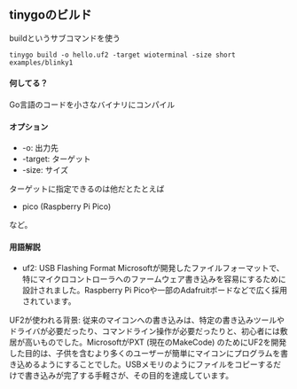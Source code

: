 ## tinygoのビルド



buildというサブコマンドを使う

```
tinygo build -o hello.uf2 -target wioterminal -size short examples/blinky1
```

#### 何してる？
Go言語のコードを小さなバイナリにコンパイル

#### オプション
- -o: 出力先
- -target: ターゲット
- -size: サイズ

ターゲットに指定できるのは他だとたとえば
- pico (Raspberry Pi Pico)

など。

#### 用語解説
- uf2: USB Flashing Format
Microsoftが開発したファイルフォーマットで、特にマイクロコントローラへのファームウェア書き込みを容易にするために設計されました。Raspberry Pi Picoや一部のAdafruitボードなどで広く採用されています。

UF2が使われる背景:
従来のマイコンへの書き込みは、特定の書き込みツールやドライバが必要だったり、コマンドライン操作が必要だったりと、初心者には敷居が高いものでした。MicrosoftがPXT (現在のMakeCode) のためにUF2を開発した目的は、子供を含むより多くのユーザーが簡単にマイコンにプログラムを書き込めるようにすることでした。USBメモリのようにファイルをコピーするだけで書き込みが完了する手軽さが、その目的を達成しています。
